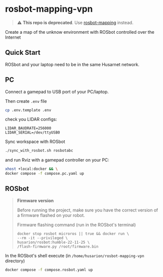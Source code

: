 # rosbot-mapping-vpn

> :warning: **This repo is deprecated**. Use [rosbot-mapping](https://github.com/husarion/rosbot-mapping) instead.

Create a map of the unknow environment with ROSbot controlled over the Internet

## Quick Start

ROSbot and your laptop need to be in the same Husarnet network. 

## PC

Connect a gamepad to USB port of your PC/laptop. 

Then create `.env` file 

```bash
cp .env.template .env
```

check you LIDAR configs:

```
LIDAR_BAUDRATE=256000
LIDAR_SERIAL=/dev/ttyUSB0
```

Sync workspace with ROSbot

```bash
./sync_with_rosbot.sh rosbotabc
```

and run Rviz with a gamepad controller on your PC:

```bash
xhost +local:docker && \
docker compose -f compose.pc.yaml up
```

## ROSbot

> **Firmware version**
>
> Before running the project, make sure you have the correct version of a firmware flashed on your robot.
>
> Firmware flashing command (run in the ROSbot's terminal)
>
> ```
> docker stop rosbot microros || true && docker run \
> --rm -it --privileged \
> husarion/rosbot:humble-22-11-25 \
> /flash-firmware.py /root/firmware.bin
> ```

In the ROSbot's shell execute (in `/home/husarion/rosbot-mapping-vpn` directory)

```bash
docker compose -f compose.rosbot.yaml up
```